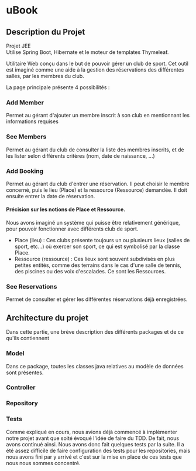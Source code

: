 # uBook

## Description du Projet
Projet JEE  
Utilise Spring Boot, Hibernate et le moteur de templates Thymeleaf.

Utilitaire Web conçu dans le but de pouvoir gérer un club de sport. 
Cet outil est imaginé comme une aide à la gestion des réservations des différentes salles, par les membres du club.

La page principale présente 4 possibilités :

### Add Member
Permet au gérant d'ajouter un membre inscrit à son club en mentionnant les informations requises

### See Members
Permet au gérant du club de consulter la liste des membres inscrits, et de les lister selon différents critères (nom, date de naissance, ...)

### Add Booking
Permet au gérant du club d'entrer une réservation. Il peut choisir le membre concerné, puis le lieu (Place) et la ressource (Ressource) demandée. Il doit ensuite entrer la date de réservation.

#### Précision sur les notions de Place et Ressource.
Nous avons imaginé un système qui puisse être relativement générique, pour pouvoir fonctionner avec différents club de sport.
+ Place (lieu) :
Ces clubs présente toujours un ou plusieurs lieux (salles de sport, etc...) où exercer son sport, ce qui est symbolisé par la classe Place.
+ Ressource (ressource) :
Ces lieux sont souvent subdivisés en plus petites entités, comme des terrains dans le cas d'une salle de tennis, des piscines ou des voix d'escalades. Ce sont les Ressources.

### See Reservations
Permet de consulter et gérer les différentes réservations déjà enregistrées.

## Architecture du projet
Dans cette partie, une brève description des différents packages et de ce qu'ils contiennent

### Model
Dans ce package, toutes les classes java relatives au modèle de données sont présentes.

### Controller

### Repository


### Tests
Comme expliqué en cours, nous avions déjà commencé à implémenter notre projet avant que soité évoqué l'idée de faire du TDD.
De fait, nous avons continué ainsi. Nous avons donc fait quelques tests par la suite.
Il a été assez difficile de faire configuration des tests pour les repositories, mais nous avons fini par y arrivé et c'est sur la mise en place de ces tests que nous nous sommes concentré.
